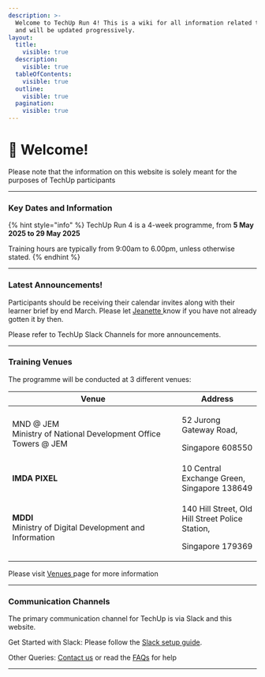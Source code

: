 ```yaml
---
description: >-
  Welcome to TechUp Run 4! This is a wiki for all information related to TechUp
  and will be updated progressively.
layout:
  title:
    visible: true
  description:
    visible: true
  tableOfContents:
    visible: true
  outline:
    visible: true
  pagination:
    visible: true
---
```


# 👋 Welcome!

Please note that the information on this website is solely meant for the purposes of TechUp participants

***

### Key Dates and Information

{% hint style="info" %}
TechUp Run 4 is a 4-week programme, from **5 May 2025 to 29 May 2025**

Training hours are typically from 9:00am to 6.00pm, unless otherwise stated.
{% endhint %}

***

### Latest Announcements! <a href="#announcements-board" id="announcements-board"></a>

Participants should be receiving their calendar invites along with their learner brief by end March. Please let [Jeanette ](mailto:Jeanette_Tan@tech.gov.sg)know if you have not already gotten it by then.

Please refer to TechUp Slack Channels for more announcements.

***

### Training Venues

The programme will be conducted at 3 different venues:

<table><thead><tr><th width="328">Venue</th><th>Address</th></tr></thead><tbody><tr><td>MND @ JEM<br>Ministry of National Development Office Towers @ JEM</td><td><p>52 Jurong Gateway Road,</p><p>Singapore 608550</p></td></tr><tr><td><strong>IMDA PIXEL</strong></td><td>10 Central Exchange Green,<br>Singapore 138649</td></tr><tr><td><strong>MDDI</strong><br>Ministry of Digital Development and Information</td><td><p>140 Hill Street, Old Hill Street Police Station, </p><p>Singapore 179369</p></td></tr></tbody></table>

Please visit [Venues ](readme/venues.md)page for more information

***

### Communication Channels

The primary communication channel for TechUp is via Slack and this website.

Get Started with Slack: Please follow the [Slack setup guide](pre-work-to-be-completed-before-programme/tooling-and-software/slack.md).

Other Queries: [Contact us](readme/contact-persons.md) or read the [FAQs](readme/frequently-asked-questions.md) for help

***

